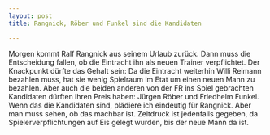 ```yaml
---
layout: post
title: Rangnick, Röber und Funkel sind die Kandidaten

---
```


Morgen kommt Ralf Rangnick aus seinem Urlaub zurück. Dann muss die Entscheidung fallen, ob die Eintracht ihn als neuen Trainer verpflichtet. Der Knackpunkt dürfte das Gehalt sein: Da die Eintracht weiterhin Willi Reimann bezahlen muss, hat sie wenig Spielraum im Etat um einen neuen Mann zu bezahlen. Aber auch die beiden anderen von der FR ins Spiel gebrachten Kandidaten dürften ihren Preis haben: Jürgen Röber und Friedhelm Funkel. Wenn das die Kandidaten sind, plädiere ich eindeutig für Rangnick. Aber man muss sehen, ob das machbar ist. Zeitdruck ist jedenfalls gegeben, da Spielerverpflichtungen auf Eis gelegt wurden, bis der neue Mann da ist.


